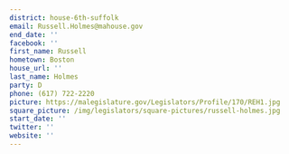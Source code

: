 ```yaml
---
district: house-6th-suffolk
email: Russell.Holmes@mahouse.gov
end_date: ''
facebook: ''
first_name: Russell
hometown: Boston
house_url: ''
last_name: Holmes
party: D
phone: (617) 722-2220
picture: https://malegislature.gov/Legislators/Profile/170/REH1.jpg
square_picture: /img/legislators/square-pictures/russell-holmes.jpg
start_date: ''
twitter: ''
website: ''
---
```

